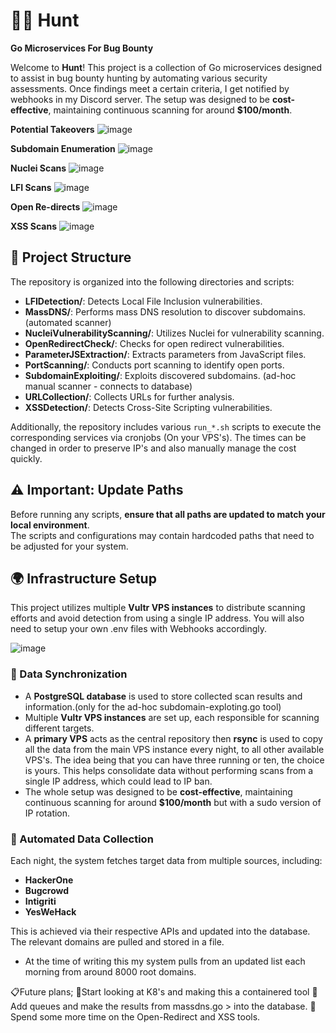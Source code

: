 # 🕵️‍♂️ Hunt

**Go Microservices For Bug Bounty**

Welcome to **Hunt**! This project is a collection of Go microservices designed to assist in bug bounty hunting by automating various security assessments. Once findings meet a certain criteria, I get notified by webhooks in my Discord server. 
The setup was designed to be **cost-effective**, maintaining continuous scanning for around **$100/month**.

**Potential Takeovers**
![image](https://github.com/user-attachments/assets/d6acb0a8-bd2b-4ed5-a4d5-ca2caac7bd10)


**Subdomain Enumeration**
![image](https://github.com/user-attachments/assets/4efe92b2-213f-4f2d-a95a-8ffb3e9e2955)


**Nuclei Scans**
![image](https://github.com/user-attachments/assets/c6f3b15e-c643-4931-b99a-4a1384c0ead3)


**LFI Scans**
![image](https://github.com/user-attachments/assets/0fdd8605-efc7-458b-9a35-26674ccb5c4c)


**Open Re-directs**
![image](https://github.com/user-attachments/assets/fe70ffaa-5a8f-4f31-ae9c-96c476352a9e)


**XSS Scans**
![image](https://github.com/user-attachments/assets/21f06fc4-a6ee-44d6-867b-fbc21d759407)



## 📂 Project Structure

The repository is organized into the following directories and scripts:

- **LFIDetection/**: Detects Local File Inclusion vulnerabilities.
- **MassDNS/**: Performs mass DNS resolution to discover subdomains. (automated scanner)
- **NucleiVulnerabilityScanning/**: Utilizes Nuclei for vulnerability scanning.
- **OpenRedirectCheck/**: Checks for open redirect vulnerabilities.
- **ParameterJSExtraction/**: Extracts parameters from JavaScript files.
- **PortScanning/**: Conducts port scanning to identify open ports.
- **SubdomainExploiting/**: Exploits discovered subdomains. (ad-hoc manual scanner - connects to database)
- **URLCollection/**: Collects URLs for further analysis.
- **XSSDetection/**: Detects Cross-Site Scripting vulnerabilities.

Additionally, the repository includes various `run_*.sh` scripts to execute the corresponding services via cronjobs (On your VPS's). The times can be changed in order to preserve IP's and also manually manage the cost quickly. 

## ⚠️ Important: Update Paths  

Before running any scripts, **ensure that all paths are updated to match your local environment**.  
The scripts and configurations may contain hardcoded paths that need to be adjusted for your system.

## 🌍 Infrastructure Setup

This project utilizes multiple **Vultr VPS instances** to distribute scanning efforts and avoid detection from using a single IP address. You will also need to setup your own .env files with Webhooks accordingly.

![image](https://github.com/user-attachments/assets/20fa4f39-07d9-4764-8e6e-8ea949188b69)


### 💾 Data Synchronization  

- A **PostgreSQL database** is used to store collected scan results and information.(only for the ad-hoc subdomain-exploting.go tool)
- Multiple **Vultr VPS instances** are set up, each responsible for scanning different targets.
- A **primary VPS** acts as the central repository then **rsync** is used to copy all the data from the main VPS instance every night, to all other available VPS's. The idea being that you can have three running or ten, the choice is yours. This helps consolidate data without performing scans from a single IP address, which could lead to IP ban. 
- The whole setup was designed to be **cost-effective**, maintaining continuous scanning for around **$100/month** but with a sudo version of IP rotation.

### 🔄 Automated Data Collection  

Each night, the system fetches target data from multiple sources, including:

- **HackerOne**
- **Bugcrowd**
- **Intigriti**
- **YesWeHack**

This is achieved via their respective APIs and updated into the database. The relevant domains are pulled and stored in a file. 

- At the time of writing this my system pulls from an updated list each morning from around 8000 root domains.

📋Future plans; 
🐋Start looking at K8's and making this a containered tool
🚛Add queues and make the results from massdns.go > into the database.
🚪Spend some more time on the Open-Redirect and XSS tools. 
